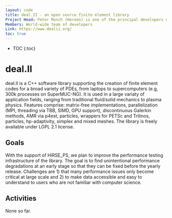 ```yaml
---
layout: code
title: deal.II - an open source finite element library
Project Head: Peter Munch (Hereon) is one of the principal developers mostly involved in the HPC and linear algebra aspects of the library
Members: World-wide team of developers
Link: https://www.dealii.org/
toc: true
---
```


- TOC
{:toc}

# deal.II

deal.II is a C++ software library supporting the creation of finite element codes for a broad 
variety of PDEs, from laptops to supercomputers (e.g, 300k processes on SuperMUC-NG). It is 
used in a large variaty of application 
fields, ranging from traditional fluid/solid mechanics to plasma physics. Features
comprise: matrix-free implementations, parallelization (MPI, threading via TBB, SIMD, GPU support), 
discontinuous Galerkin methods, AMR via p4est, particles, wrappers for PETSc and Trilinos,
particles, hp-adaptivity, simplex and mixed meshes. The library is
freely available under LGPL 2.1 license.

## Goals

With the support of HiRSE_PS, we plan to improve the performance testing infrastructure of the library.
The goal is to find unintentional performance degradations at an early stage so that they can be 
fixed before the yearly release. Challenges are 1) that many performance issues only become critical 
at large scale and 2) to make data accessible and easy to understand to users who are not familiar 
with computer science.

## Activities

None so far.
